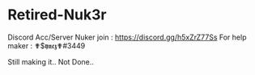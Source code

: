 # Retired-Nuk3r
Discord Acc/Server Nuker
join : https://discord.gg/h5xZrZ77Ss For help
maker : ✟$𝖞𝖓𝖈𝖟✟#3449



Still making it.. Not Done..




